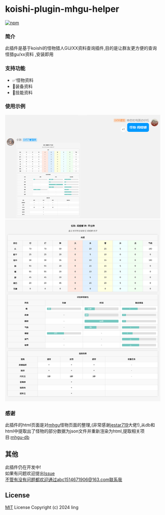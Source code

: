 # koishi-plugin-mhgu-helper

[![npm](https://img.shields.io/npm/v/koishi-plugin-mhgu-helper?style=flat-square)](https://www.npmjs.com/package/koishi-plugin-mhgu-helper)


### 简介  
此插件是基于koishi的怪物猎人GU/XX资料查询插件,目的是让群友更方便的查询怪猎gu/xx资料
,安装即用

### 支持功能  
- ✅怪物资料
- 🚧装备资料
- 🚧技能资料

### 使用示例
![示例1](.\img\example1.png)
![示例2](.\img\example2.png)

### 感谢   
此插件的html页面是对[mhgu](https://github.com/jestar719/mhgu)怪物页面的整理,(非常感谢[jestar719](https://github.com/jestar719)大佬!),从db和html中提取出了怪物的部分数据为json文件并重新渲染为html,提取相关项目:[mhgu-db](https://github.com/LingLambda/mhgu-db)  

## 其他 
此插件仍在开发中!  
如果有问题欢迎提出[Issue](https://github.com/LingLambda/koishi-plugin-mhgu-helper/issues)  
不管有没有问题都欢迎通过abc1514671906@163.com联系我

## License
[MIT](LICENSE) License Copyright (c) 2024 ling
